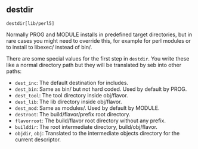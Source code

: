 ## destdir

    destdir[lib/perl5]

Normally PROG and MODULE installs in predefined target directories, but in rare
cases you might need to override this, for example for perl modules or to
install to libexec/ instead of bin/.

There are some special values for the first step in `destdir`. You write these
like a normal directory path but they will be translated by seb into other
paths:

* `dest_inc`: The default destination for includes.
* `dest_bin`: Same as bin/ but not hard coded. Used by default by PROG.
* `dest_tool`: The tool directory inside obj/flavor.
* `dest_lib`: The lib directory inside obj/flavor.
* `dest_mod`: Same as modules/. Used by default by MODULE.
* `destroot`: The build/flavor/prefix root directory.
* `flavorroot`: The build/flavor root directory without any prefix.
* `builddir`: The root intermediate directory, build/obj/flavor.
* `objdir`, `obj`: Translated to the intermediate objects directory for the
  current descriptor.
